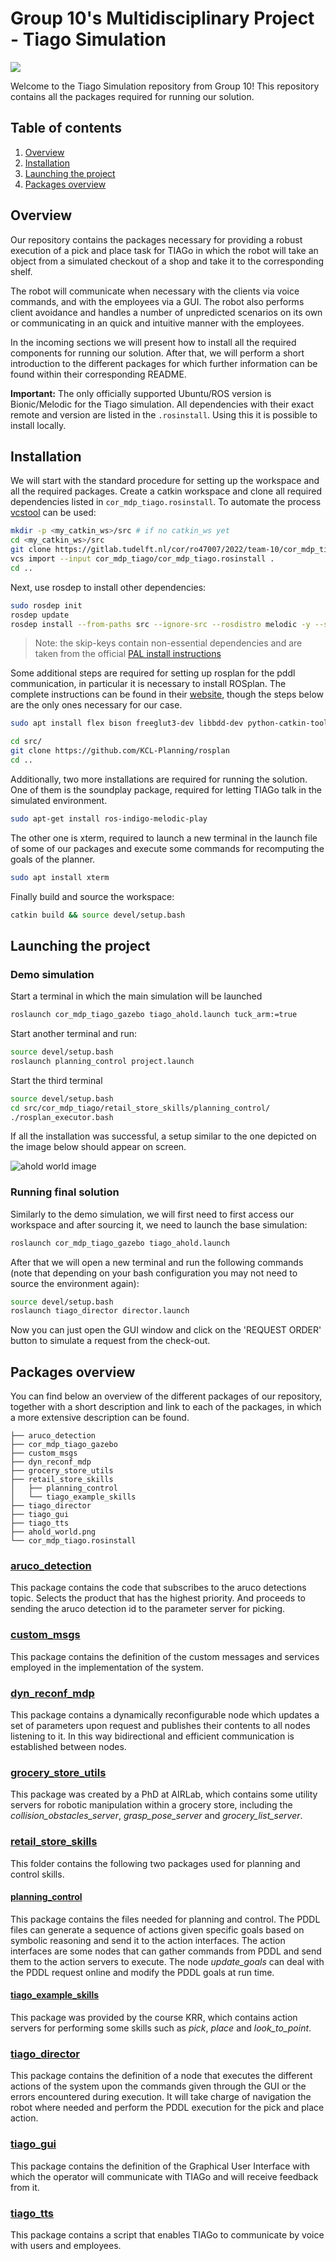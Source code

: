 # Group 10's Multidisciplinary Project - Tiago Simulation

<img src="https://img.shields.io/badge/ROS%20version-melodic-blue.svg"/>

Welcome to the Tiago Simulation repository from Group 10! This repository contains all the packages required for running our solution.

## Table of contents

1. [Overview](#overview)
2. [Installation](#installation)
3. [Launching the project](#launching-the-project)
4. [Packages overview](#packages-overview)

## Overview

Our repository contains the packages necessary for providing a robust execution of a pick and place task for TIAGo in which the robot will take an object from a simulated checkout of a shop and take it to the corresponding shelf.

The robot will communicate when necessary with the clients via voice commands, and with the employees via a GUI. The robot also performs client avoidance and handles a number of unpredicted scenarios on its own or communicating in an quick and intuitive  manner with the employees. 

In the incoming sections we will present how to install all the required components for running our solution. After that, we will perform a short introduction to the different packages for which further information can be found within their corresponding README.

**Important:** The only officially supported Ubuntu/ROS version is Bionic/Melodic for the Tiago simulation. All dependencies with their exact remote and version are listed in the `.rosinstall`. Using this it is possible to install locally.

## Installation

We will start with the standard procedure for setting up the workspace and all the required packages.
Create a catkin workspace and clone all required dependencies listed in `cor_mdp_tiago.rosinstall`. To automate the process [vcstool](http://wiki.ros.org/vcstool) can be used:

``` bash
mkdir -p <my_catkin_ws>/src # if no catkin_ws yet
cd <my_catkin_ws>/src
git clone https://gitlab.tudelft.nl/cor/ro47007/2022/team-10/cor_mdp_tiago.git
vcs import --input cor_mdp_tiago/cor_mdp_tiago.rosinstall .
cd ..
```

Next, use rosdep to install other dependencies:
``` bash
sudo rosdep init
rosdep update
rosdep install --from-paths src --ignore-src --rosdistro melodic -y --skip-keys="opencv2 opencv2-nonfree pal_laser_filters speed_limit_node sensor_to_cloud hokuyo_node libdw-dev python-graphitesend-pip python-statsd pal_filters pal_vo_server pal_usb_utils pal_pcl pal_pcl_points_throttle_and_filter pal_karto pal_local_joint_control camera_calibration_files pal_startup_msgs pal-orbbec-openni2 dummy_actuators_manager pal_local_planner gravity_compensation_controller current_limit_controller dynamic_footprint dynamixel_cpp tf_lookup opencv3 joint_impedance_trajectory_controller" 
```
> Note: the skip-keys contain non-essential dependencies and are taken from the official [PAL install instructions](http://wiki.ros.org/Robots/TIAGo%2B%2B/Tutorials/Installation/InstallUbuntuAndROS)

Some additional steps are required for setting up rosplan for the pddl communication, in particular it is necessary to install ROSplan. The complete instructions can be found in their [website](https://github.com/KCL-Planning/ROSPlan), though the steps below are the only ones necessary for our case.

``` bash
sudo apt install flex bison freeglut3-dev libbdd-dev python-catkin-tools ros-$ROS_DISTRO-tf2-bullet

cd src/
git clone https://github.com/KCL-Planning/rosplan
cd ..
```

Additionally, two more installations are required for running the solution. One of them is the soundplay package, required for letting TIAGo talk in the simulated environment.

```bash
sudo apt-get install ros-indigo-melodic-play
```

The other one is xterm, required to launch a new terminal in the launch file of some of our packages and execute some commands for recomputing the goals of the planner.

```bash
sudo apt install xterm
```

Finally build and source the workspace:

``` bash
catkin build && source devel/setup.bash
```

## Launching the project

### Demo simulation

Start a terminal in which the main simulation will be launched
``` bash
roslaunch cor_mdp_tiago_gazebo tiago_ahold.launch tuck_arm:=true
```

Start another terminal and run:
``` bash
source devel/setup.bash
roslaunch planning_control project.launch
```

Start the third terminal 
``` bash
source devel/setup.bash
cd src/cor_mdp_tiago/retail_store_skills/planning_control/
./rosplan_executor.bash 
```

If all the installation was successful, a setup similar to the one depicted on the image below should appear on screen.

![ahold world image](ahold_world.png)

### Running final solution

Similarly to the demo simulation, we will first need to first access our workspace and after sourcing it, we need to launch the base simulation:

``` bash
roslaunch cor_mdp_tiago_gazebo tiago_ahold.launch
```

After that we will open a new terminal and run the following commands (note that depending on your bash configuration you may not need to source the environment again):

``` bash
source devel/setup.bash
roslaunch tiago_director director.launch
```

Now you can just open the GUI window and click on the 'REQUEST ORDER' button to simulate a request from the check-out.

## Packages overview

You can find below an overview of the different packages of our repository, together with a short description and link to each of the packages, in which a more extensive description can be found.

```
├── aruco_detection
├── cor_mdp_tiago_gazebo
├── custom_msgs
├── dyn_reconf_mdp
├── grocery_store_utils
├── retail_store_skills
│   ├── planning_control
│   └── tiago_example_skills
├── tiago_director
├── tiago_gui
├── tiago_tts
├── ahold_world.png
└── cor_mdp_tiago.rosinstall
```

### [aruco_detection](https://gitlab.tudelft.nl/cor/ro47007/2022/team-10/cor_mdp_tiago/-/tree/master/aruco_detection)

This package contains the code that subscribes to the aruco detections topic. Selects the product that has the highest priority. And proceeds to sending the aruco detection id to the parameter server for picking.

### [custom_msgs](https://gitlab.tudelft.nl/cor/ro47007/2022/team-10/cor_mdp_tiago/-/tree/master/custom_msgs)

This package contains the definition of the custom messages and services employed in the implementation of the system.

### [dyn_reconf_mdp](https://gitlab.tudelft.nl/cor/ro47007/2022/team-10/cor_mdp_tiago/-/tree/master/dyn_reconf_mdp)

This package contains a dynamically reconfigurable node which updates a set of parameters upon request and publishes their contents to all nodes listening to it. In this way bidirectional and efficient communication is established between nodes.

### [grocery_store_utils](https://gitlab.tudelft.nl/cor/ro47007/2022/team-10/cor_mdp_tiago/-/tree/master/grocery_store_utils)

This package was created by a PhD at AIRLab, which contains some utility servers for robotic manipulation within a grocery store, including the *collision_obstacles_server*, *grasp_pose_server* and *grocery_list_server*.

### [retail_store_skills](https://gitlab.tudelft.nl/cor/ro47007/2022/team-10/cor_mdp_tiago/-/tree/master/retail_store_skills)

This folder contains the following two packages used for planning and control skills.

#### [planning_control](https://gitlab.tudelft.nl/cor/ro47007/2022/team-10/cor_mdp_tiago/-/tree/master/retail_store_skills/planning_control)

This package contains the files needed for planning and control. The PDDL files can generate a sequence of actions given specific goals based on symbolic reasoning and send it to the action interfaces. The action interfaces are some nodes that can gather commands from PDDL and send them to the action servers to execute. The node *update_goals* can deal with the PDDL request online and modify the PDDL goals at run time. 

#### [tiago_example_skills](https://gitlab.tudelft.nl/cor/ro47007/2022/team-10/cor_mdp_tiago/-/tree/master/retail_store_skills/tiago_example_skills)

This package was provided by the course KRR, which contains  action servers for performing some skills such as *pick*, *place* and *look_to_point*.

### [tiago_director](https://gitlab.tudelft.nl/cor/ro47007/2022/team-10/cor_mdp_tiago/-/tree/master/tiago_director)

This package contains the definition of a node that executes the different actions of the system upon the commands given through the GUI or the errors encountered during execution. It will take charge of navigation the robot where needed and perform the PDDL execution for the pick and place action.

### [tiago_gui](https://gitlab.tudelft.nl/cor/ro47007/2022/team-10/cor_mdp_tiago/-/tree/master/tiago_gui)

This package contains the definition of the Graphical User Interface with which the operator will communicate with TIAGo and will receive feedback from it.

### [tiago_tts](https://gitlab.tudelft.nl/cor/ro47007/2022/team-10/cor_mdp_tiago/-/tree/master/tiago_tts)

This package contains a script that enables TIAGo to communicate by voice with users and employees.

<!--## Marker Detection

In both the Festo and Ahold world, you may notice there are some items with markers on them. You can use these markers to easily detect the pose of the items. Please have a look at [apriltag_ros](https://github.com/AprilRobotics/apriltag_ros) to get a better understanding of how to use marker detection. The apriltag detection node is already included in both launch files.

**Important:** People who have followed the course KRR (Knowledge Reasoning and Representation) are likely familiar with Aruco markers, however the detection accuracy proved insufficient. Therefore, we have opted to use a different marker detection package by default for this course, see [apriltag_ros](https://github.com/AprilRobotics/apriltag_ros). 

> Of course you are free to explore different marker detection packages, or even detection methods that don't require markers!-->
